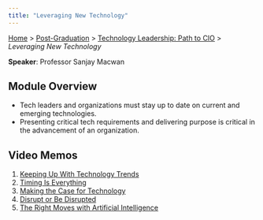```yaml
---
title: "Leveraging New Technology"
---
```


[Home](../../../index.md) > [Post-Graduation](../../index.md) > [Technology Leadership: Path to CIO](../index.md) > _Leveraging New Technology_

**Speaker**: Professor Sanjay Macwan

## Module Overview

- Tech leaders and organizations must stay up to date on current and emerging technologies.
- Presenting critical tech requirements and delivering purpose is critical in the advancement of an organization.

## Video Memos

1. [Keeping Up With Technology Trends](./Video-1-Memo.md)
2. [Timing Is Everything](./Video-2-Memo.md)
3. [Making the Case for Technology](./Video-3-Memo.md)
4. [Disrupt or Be Disrupted](./Video-4-Memo.md)
5. [The Right Moves with Artificial Intelligence](./Video-5-Memo.md)
